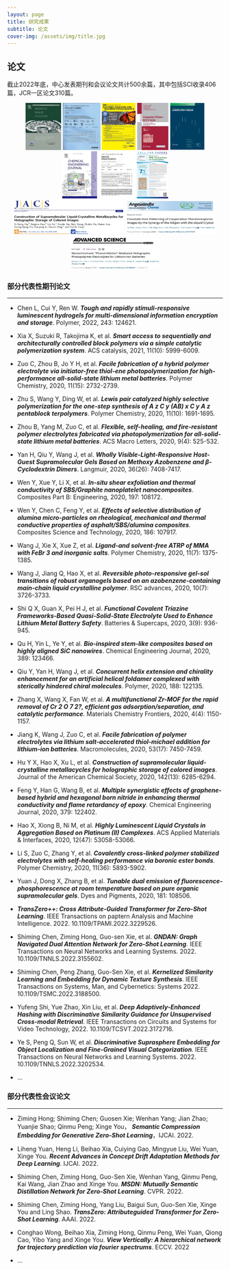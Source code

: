 ```yaml
---
layout: page
title: 研究成果
subtitle: 论文
cover-img: /assets/img/title.jpg
---
```

<!--
 * @Author: Conghao Wong
 * @Date: 2023-03-08 19:13:03
 * @LastEditors: Conghao Wong
 * @LastEditTime: 2023-03-12 23:09:34
 * @Description: file content
 * @Github: https://cocoon2wong.github.io
 * Copyright 2023 Conghao Wong, All Rights Reserved.
-->

<link rel="stylesheet" type="text/css" href="/assets/css/user.css">

## 论文

截止2022年底，中心发表期刊和会议论文共计500余篇，其中包括SCI收录406篇，JCR一区论文310篇。

<div align="center">
    <img style="height: 110px" src="/assets/img/contributions/pap1.jpg">
    <img style="height: 110px" src="/assets/img/contributions/pap2.png">
    <img style="height: 110px" src="/assets/img/contributions/pap3.png">
    <img style="height: 110px" src="/assets/img/contributions/pap4.png">
    <img style="height: 110px" src="/assets/img/contributions/pap5.png">
    <img style="height: 110px" src="/assets/img/contributions/pap6.png">
    <img style="height: 110px" src="/assets/img/contributions/pap7.png">
    <img style="height: 110px" src="/assets/img/contributions/pap8.png">
    <img style="height: 80px" src="/assets/img/contributions/pap9.png">
    <img style="height: 80px" src="/assets/img/contributions/pap10.png">
    <img style="height: 80px" src="/assets/img/contributions/pap11.png">
</div>

### 部分代表性期刊论文

---

- Chen L, Cui Y, Ren W. ***Tough and rapidly stimuli-responsive luminescent hydrogels for multi-dimensional information encryption and storage***. Polymer, 2022, 243: 124621.

- Xia X, Suzuki R, Takojima K, et al. ***Smart access to sequentially and architecturally controlled block polymers via a simple catalytic polymerization system***. ACS catalysis, 2021, 11(10): 5999-6009.

- Zuo C, Zhou B, Jo Y H, et al. ***Facile fabrication of a hybrid polymer electrolyte via initiator-free thiol-ene photopolymerization for high-performance all-solid-state lithium metal batteries***. Polymer Chemistry, 2020, 11(15): 2732-2739.

- Zhu S, Wang Y, Ding W, et al. ***Lewis pair catalyzed highly selective polymerization for the one-step synthesis of A z C y (AB) x C y A z pentablock terpolymers***. Polymer Chemistry, 2020, 11(10): 1691-1695.

- Zhou B, Yang M, Zuo C, et al. ***Flexible, self-healing, and fire-resistant polymer electrolytes fabricated via photopolymerization for all-solid-state lithium metal batteries***. ACS Macro Letters, 2020, 9(4): 525-532.

- Yan H, Qiu Y, Wang J, et al. ***Wholly Visible-Light-Responsive Host-Guest Supramolecular Gels Based on Methoxy Azobenzene and β-Cyclodextrin Dimers***. Langmuir, 2020, 36(26): 7408-7417.

- Wen Y, Xue Y, Li X, et al. ***In-situ shear exfoliation and thermal conductivity of SBS/Graphite nanoplatelet nanocomposites***. Composites Part B: Engineering, 2020, 197: 108172.

- Wen Y, Chen C, Feng Y, et al. ***Effects of selective distribution of alumina micro-particles on rheological, mechanical and thermal conductive properties of asphalt/SBS/alumina composites***. Composites Science and Technology, 2020, 186: 107917.

- Wang J, Xie X, Xue Z, et al. ***Ligand-and solvent-free ATRP of MMA with FeBr 3 and inorganic salts***. Polymer Chemistry, 2020, 11(7): 1375-1385.

- Wang J, Jiang Q, Hao X, et al. ***Reversible photo-responsive gel-sol transitions of robust organogels based on an azobenzene-containing main-chain liquid crystalline polymer***. RSC advances, 2020, 10(7): 3726-3733.

- Shi Q X, Guan X, Pei H J, et al. ***Functional Covalent Triazine Frameworks‐Based Quasi‐Solid‐State Electrolyte Used to Enhance Lithium Metal Battery Safety***. Batteries & Supercaps, 2020, 3(9): 936-945.

- Qu H, Yin L, Ye Y, et al. ***Bio-inspired stem-like composites based on highly aligned SiC nanowires***. Chemical Engineering Journal, 2020, 389: 123466.

- Qiu Y, Yan H, Wang J, et al. ***Concurrent helix extension and chirality enhancement for an artificial helical foldamer complexed with sterically hindered chiral molecules***. Polymer, 2020, 188: 122135.

- Zhang X, Wang X, Fan W, et al. ***A multifunctional Zr-MOF for the rapid removal of Cr 2 O 7 2?, efficient gas adsorption/separation, and catalytic performance***. Materials Chemistry Frontiers, 2020, 4(4): 1150-1157.

- Jiang K, Wang J, Zuo C, et al. ***Facile fabrication of polymer electrolytes via lithium salt-accelerated thiol-michael addition for lithium-ion batteries***. Macromolecules, 2020, 53(17): 7450-7459.

- Hu Y X, Hao X, Xu L, et al. ***Construction of supramolecular liquid-crystalline metallacycles for holographic storage of colored images***. Journal of the American Chemical Society, 2020, 142(13): 6285-6294.

- Feng Y, Han G, Wang B, et al. ***Multiple synergistic effects of graphene-based hybrid and hexagonal born nitride in enhancing thermal conductivity and flame retardancy of epoxy***. Chemical Engineering Journal, 2020, 379: 122402.

- Hao X, Xiong B, Ni M, et al. ***Highly Luminescent Liquid Crystals in Aggregation Based on Platinum (II) Complexes***. ACS Applied Materials & Interfaces, 2020, 12(47): 53058-53066.

- Li S, Zuo C, Zhang Y, et al. ***Covalently cross-linked polymer stabilized electrolytes with self-healing performance via boronic ester bonds***. Polymer Chemistry, 2020, 11(36): 5893-5902.

- Yuan J, Dong X, Zhang B, et al. ***Tunable dual emission of fluorescence-phosphorescence at room temperature based on pure organic supramolecular gels***. Dyes and Pigments, 2020, 181: 108506.

- ***TransZero++: Cross Attribute-Guided Transformer for Zero-Shot Learning***. IEEE Transactions on paptern Analysis and Machine Intelligence. 2022. 10.1109/TPAMI.2022.3229526.

- Shiming Chen, Ziming Hong, Guo-sen Xie, et al. ***GNDAN: Graph Navigated Dual Attention Network for Zero-Shot Learning***. IEEE Transactions on Neural Networks and Learning Systems. 2022. 10.1109/TNNLS.2022.3155602.

- Shiming Chen, Peng Zhang, Guo-Sen Xie, et al. ***Kernelized Similarity Learning and Embedding for Dynamic Texture Synthesis***. IEEE Transactions on Systems, Man, and Cybernetics: Systems 2022. 10.1109/TSMC.2022.3188500.

- Yufeng Shi, Yue Zhao, Xin Liu, et al. ***Deep Adaptively-Enhanced Hashing with Discriminative Similarity Guidance for Unsupervised Cross-modal Retrieval***. IEEE Transactions on Circuits and Systems for Video Technology, 2022. 10.1109/TCSVT.2022.3172716.

- Ye S, Peng Q, Sun W, et al. ***Discriminative Suprasphere Embedding for Object Localization and Fine-Grained Visual Categorization***. IEEE Transactions on Neural Networks and Learning Systems. 2022. 10.1109/TNNLS.2022.3202534.


- ...

### 部分代表性会议论文

---


- Ziming Hong; Shiming Chen; Guosen Xie; Wenhan Yang; Jian Zhao; Yuanjie Shao; Qinmu Peng; Xinge You， ***Semantic Compression Embedding for Generative Zero-Shot Learning***，IJCAI. 2022.

- Liheng Yuan, Heng Li, Beihao Xia, Cuiying Gao, Mingyue Liu, Wei Yuan, Xinge You. ***Recent Advances in Concept Drift Adaptation Methods for Deep Learning***. IJCAI. 2022. 

- Shiming Chen, Ziming Hong, Guo-Sen Xie, Wenhan Yang, Qinmu Peng, Kai Wang, Jian Zhao and Xinge You. ***MSDN: Mutually Semantic Distillation Network for Zero-Shot Learning***. CVPR. 2022. 

- Shiming Chen, Ziming Hong, Yang Liu, Baigui Sun, Guo-Sen Xie, Xinge You and Ling Shao. ***TransZero: Attributeguided Transformer for Zero-Shot Learning***. AAAI. 2022.

- Conghao Wong, Beihao Xia, Ziming Hong, Qinmu Peng, Wei Yuan, Qiong Cao, Yibo Yang and Xinge You. ***View Vertically: A hierarchical network for trajectory prediction via fourier spectrums***. ECCV. 2022

- ...
